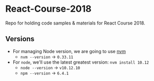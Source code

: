 # React-Course-2018

Repo for holding code samples &amp; materials for React Course 2018.

## Versions

* For managing Node version, we are going to use [nvm](https://github.com/creationix/nvm)
  * `nvm --version` -> `0.33.11`
* For `node`, we'll use the latest greatest version: `nvm install 10.12`
  * `node --version` -> `v10.12.10`
  * `npm --version` -> `6.4.1`
